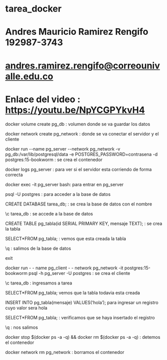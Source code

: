 # tarea_docker
# Andres Mauricio Ramirez Rengifo 192987-3743
# andres.ramirez.rengifo@correounivalle.edu.co
# Enlace del video : https://youtu.be/NpYCGPYkvH4

docker volume create pg_db : volumen donde se va guardar los datos

docker network create pg_network : donde se va conectar el servidor y el cliente

docker run  --name pg_server --network pg_network -v pg_db:/var/lib/postgresql/data -e POSTGRES_PASSWORD=contrasena -d postgres:15-bookworm : se crea el contenedor

docker logs pg_server : para ver si el servidor esta corriendo de forma correcta

docker exec -it pg_server bash: para entrar en pg_server

psql -U postgres : para acceder a la base de datos

CREATE DATABASE tarea_db; : se crea la base de datos con el nombre

\c tarea_db : se accede a la base de datos

CREATE TABLE pg_tabla(id SERIAL PRIMARY KEY, mensaje TEXT); : se crea la tabla

SELECT*FROM pg_tabla; : vemos que esta creada la tabla

\q : salimos de la base de datos

exit

docker run - - name pg_client - - network pg_network -it postgres:15-bookworm psql 
-h pg_server -U postgres : se crea el cliente

\c tarea_db : ingresamos a tarea

SELECT*FROM pg_tabla; vemos que la tabla todavia esta creada

INSERT INTO pg_tabla(mensaje) VALUES(‘hola’); para ingresar un registro cuyo valor sera hola

SELECT*FROM pg_tabla; : verificamos que se haya insertado el registro

\q : nos salimos

docker stop $(docker ps -a -q) && docker rm $(docker ps -a -q) : detemos el contenedor

docker network rm pg_network : borramos el contenedor 
